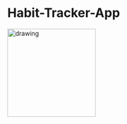 # Habit-Tracker-App

<img src="https://user-images.githubusercontent.com/71834118/194717912-1b415f1a-e0a8-48a7-9727-fc526b7fb92f.jpeg" alt="drawing" width="200"/>
